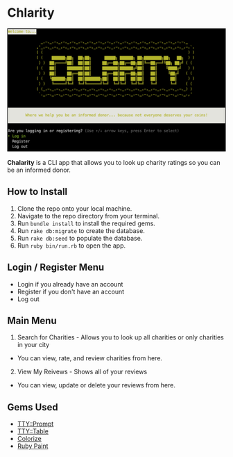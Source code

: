 # Chlarity

![Chalirty Home](./chlarity-home.png)

**Chalarity** is a CLI app that allows you to look up charity ratings so you can be an informed donor.

## How to Install
1. Clone the repo onto your local machine.
1. Navigate to the repo directory from your terminal.
1. Run `bundle install` to install the required gems.
1. Run `rake db:migrate` to create the database.
1. Run `rake db:seed` to populate the database.
1. Run `ruby bin/run.rb` to open the app.

## Login / Register Menu
- Login if you already have an account
- Register if you don't have an account
- Log out

## Main Menu
1. Search for Charities - Allows you to look up all charities or only charities in your city
  - You can view, rate, and review charities from here.
2. View My Reivews - Shows all of your reviews
  - You can view, update or delete your reviews from here.

## Gems Used
- [TTY::Prompt](https://github.com/piotrmurach/tty-prompt)
- [TTY::Table](https://github.com/piotrmurach/tty-table#ttytable-)
- [Colorize](https://github.com/fazibear/colorize)
- [Ruby Paint](https://www.rubydoc.info/gems/paint/2.2.0)